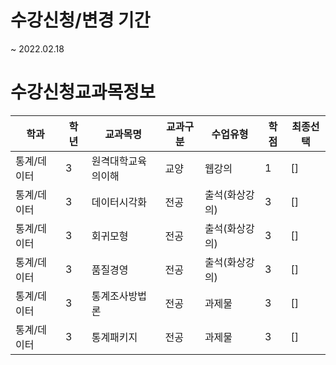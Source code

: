 # 수강신청/변경 기간
~ 2022.02.18

# 수강신청교과목정보

| 학과        | 학년 | 교과목명           | 교과구분 | 수업유형       | 학점 | 최종선택 |
| ----------- | ---- | ------------------ | -------- | -------------- | ---- | -------- |
| 통계/데이터 | 3    | 원격대학교육의이해 | 교양     | 웹강의         | 1    | []       |
| 통계/데이터 | 3    | 데이터시각화       | 전공     | 출석(화상강의) | 3    | []       |
| 통계/데이터 | 3    | 회귀모형           | 전공     | 출석(화상강의) | 3    | []       |
| 통계/데이터 | 3    | 품질경영           | 전공     | 출석(화상강의) | 3    | []       |
| 통계/데이터 | 3    | 통계조사방법론     | 전공     | 과제물         | 3    | []       |
| 통계/데이터 | 3    | 통계패키지         | 전공     | 과제물         | 3    | []       |
